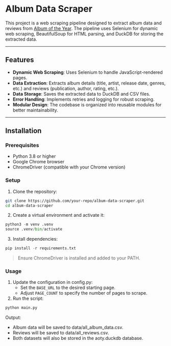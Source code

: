 # Album Data Scraper
This project is a web scraping pipeline designed to extract album data and reviews from [Album of the Year](https://www.albumoftheyear.org). The pipeline uses Selenium for dynamic web scraping, BeautifulSoup for HTML parsing, and DuckDB for storing the extracted data.

---

## Features
- **Dynamic Web Scraping**: Uses Selenium to handle JavaScript-rendered pages.
- **Data Extraction**: Extracts album details (title, artist, release date, genres, etc.) and reviews (publication, author, rating, etc.).
- **Data Storage**: Saves the extracted data to DuckDB and CSV files.
- **Error Handling**: Implements retries and logging for robust scraping.
- **Modular Design**: The codebase is organized into reusable modules for better maintainability.

---
## Installation
### Prerequisites
- Python 3.8 or higher
- Google Chrome browser
- ChromeDriver (compatible with your Chrome version)
### Setup
1. Clone the repository:

```bash
git clone https://github.com/your-repo/album-data-scraper.git
cd album-data-scraper
```
2. Create a virtual environment and activate it:

```python
python3 -m venv .venv
source .venv/bin/activate
```
3. Install dependencies:
```python
pip install -r requirements.txt
```
> Ensure ChromeDriver is installed and added to your PATH.
### Usage
1. Update the configuration in config.py:
	- Set the `BASE_URL` to the desired starting page.
	- Adjust `PAGE_COUNT` to specify the number of pages to scrape.
2. Run the script:
```python
python main.py
```

Output:
- Album data will be saved to data/all_album_data.csv.
- Reviews will be saved to data/all_reviews.csv.
-  Both datasets will also be stored in the aoty.duckdb database.